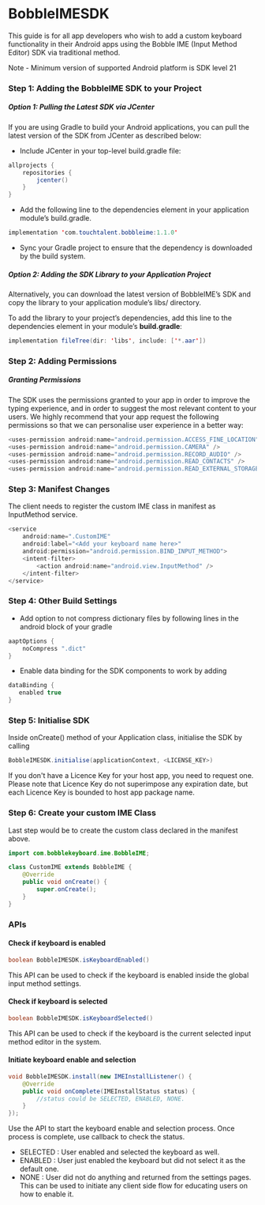 
  
# BobbleIMESDK

This guide is for all app developers who wish to add a custom keyboard functionality in their Android apps using the Bobble IME (Input Method Editor) SDK via traditional method.

Note - Minimum version of supported Android platform is SDK level 21

### Step 1: Adding the BobbleIME SDK to your Project
##### Option 1: Pulling the Latest SDK via JCenter
If you are using Gradle to build your Android applications, you can pull the latest version of the SDK from JCenter as described below:

 - Include JCenter in your top-level build.gradle file:

```java
allprojects {
    repositories {
        jcenter()
    }
}
```
- Add the following line to the dependencies element in your application module’s build.gradle.

```java
implementation 'com.touchtalent.bobbleime:1.1.0'
```

- Sync your Gradle project to ensure that the dependency is downloaded by the build system.


##### Option 2: Adding the SDK Library to your Application Project

Alternatively, you can download the latest version of BobbleIME’s SDK and copy the library to your application module’s libs/ directory.

To add the library to your project’s dependencies, add this line to the dependencies element in your module’s <strong>build.gradle</strong>:

```java
implementation fileTree(dir: 'libs', include: ['*.aar'])
```


### Step 2: Adding Permissions
##### Granting Permissions

The SDK uses the permissions granted to your app in order to improve the typing experience, and in order to suggest the most relevant content to your users.
We highly recommend that your app request the following permissions so that we can personalise user experience in a better way:
```java
<uses-permission android:name="android.permission.ACCESS_FINE_LOCATION" />
<uses-permission android:name="android.permission.CAMERA" />
<uses-permission android:name="android.permission.RECORD_AUDIO" />
<uses-permission android:name="android.permission.READ_CONTACTS" />
<uses-permission android:name="android.permission.READ_EXTERNAL_STORAGE" />
```
    
    
### Step 3: Manifest Changes
The client needs to register the custom IME class in manifest as InputMethod service.

```java
<service
    android:name=".CustomIME"
    android:label="<Add your keyboard name here>"
    android:permission="android.permission.BIND_INPUT_METHOD">
    <intent-filter>
        <action android:name="android.view.InputMethod" />
    </intent-filter>
</service>
```

### Step 4: Other Build Settings
- Add option to not compress dictionary files by following lines in the android block of your gradle
```java
aaptOptions {
	noCompress ".dict"
}
```

- Enable data binding for the SDK components to work by adding 
```java
dataBinding {
   enabled true
}
```

### Step 5: Initialise SDK
Inside onCreate() method of your Application class, initialise the SDK by calling
```java
BobbleIMESDK.initialise(applicationContext, <LICENSE_KEY>) 
```
If you don't have a Licence Key for your host app, you need to request one. Please note that Licence Key do not superimpose any expiration date, but each Licence Key is bounded to host app package name.

### Step 6: Create your custom IME Class
Last step would be to create the custom class declared in the manifest above.
```java
import com.bobblekeyboard.ime.BobbleIME;

class CustomIME extends BobbleIME {
    @Override
    public void onCreate() {
        super.onCreate();
    }
}
```

### APIs

#### Check if keyboard is enabled
```java
boolean BobbleIMESDK.isKeyboardEnabled()
```
This API can be used to check if the keyboard is enabled inside the global input method settings.

#### Check if keyboard is selected
```java
boolean BobbleIMESDK.isKeyboardSelected()
```
This API can be used to check if the keyboard is the current selected input method editor in the system.

#### Initiate keyboard enable and selection
```java
void BobbleIMESDK.install(new IMEInstallListener() {
    @Override
    public void onComplete(IMEInstallStatus status) {
        //status could be SELECTED, ENABLED, NONE.
    }
});
```
Use the API to start the keyboard enable and selection process. Once process is complete, use callback to check the status.

 - SELECTED : User enabled and selected the keyboard as well.
 - ENABLED : User just enabled the keyboard but did not select it as the default one.
 - NONE : User did not do anything and returned from the settings pages. This can be used to initiate any client side flow for educating users on how to enable it.
